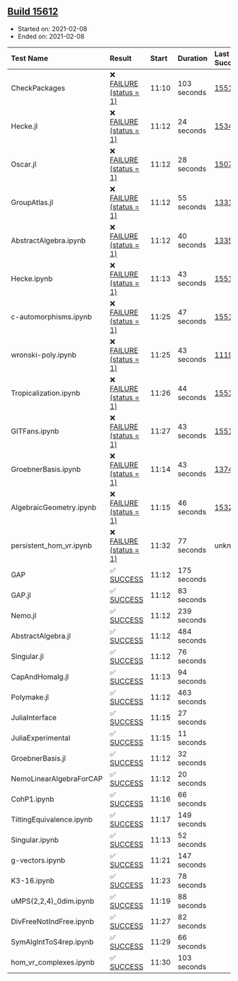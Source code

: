 ## [Build 15612](https://oscarci.mathematik.uni-kl.de/job/oscar/15612/)

* Started on: 2021-02-08
* Ended on: 2021-02-08

| Test Name    | Result | Start | Duration | Last Success | First Failure |
|:-------------|:-------|:------|:---------|:-------------|:--------------|
| CheckPackages | ❌ [FAILURE (status = 1)](https://oscarci.mathematik.uni-kl.de/job/oscar/15612/artifact/logs/build-15612/CheckPackages.log) | 11:10 | 103 seconds | [15514](https://oscarci.mathematik.uni-kl.de/job/oscar/15514/) | [15515](https://oscarci.mathematik.uni-kl.de/job/oscar/15515/) |
| Hecke.jl | ❌ [FAILURE (status = 1)](https://oscarci.mathematik.uni-kl.de/job/oscar/15612/artifact/logs/build-15612/Hecke.jl.log) | 11:12 | 24 seconds | [15344](https://oscarci.mathematik.uni-kl.de/job/oscar/15344/) | [15348](https://oscarci.mathematik.uni-kl.de/job/oscar/15348/) |
| Oscar.jl | ❌ [FAILURE (status = 1)](https://oscarci.mathematik.uni-kl.de/job/oscar/15612/artifact/logs/build-15612/Oscar.jl.log) | 11:12 | 28 seconds | [15079](https://oscarci.mathematik.uni-kl.de/job/oscar/15079/) | [15080](https://oscarci.mathematik.uni-kl.de/job/oscar/15080/) |
| GroupAtlas.jl | ❌ [FAILURE (status = 1)](https://oscarci.mathematik.uni-kl.de/job/oscar/15612/artifact/logs/build-15612/GroupAtlas.jl.log) | 11:12 | 55 seconds | [13311](https://oscarci.mathematik.uni-kl.de/job/oscar/13311/) | [13312](https://oscarci.mathematik.uni-kl.de/job/oscar/13312/) |
| AbstractAlgebra.ipynb | ❌ [FAILURE (status = 1)](https://oscarci.mathematik.uni-kl.de/job/oscar/15612/artifact/logs/build-15612/AbstractAlgebra.ipynb.log) | 11:12 | 40 seconds | [13355](https://oscarci.mathematik.uni-kl.de/job/oscar/13355/) | [13356](https://oscarci.mathematik.uni-kl.de/job/oscar/13356/) |
| Hecke.ipynb | ❌ [FAILURE (status = 1)](https://oscarci.mathematik.uni-kl.de/job/oscar/15612/artifact/logs/build-15612/Hecke.ipynb.log) | 11:13 | 43 seconds | [15514](https://oscarci.mathematik.uni-kl.de/job/oscar/15514/) | [15515](https://oscarci.mathematik.uni-kl.de/job/oscar/15515/) |
| c-automorphisms.ipynb | ❌ [FAILURE (status = 1)](https://oscarci.mathematik.uni-kl.de/job/oscar/15612/artifact/logs/build-15612/c-automorphisms.ipynb.log) | 11:25 | 47 seconds | [15514](https://oscarci.mathematik.uni-kl.de/job/oscar/15514/) | [15515](https://oscarci.mathematik.uni-kl.de/job/oscar/15515/) |
| wronski-poly.ipynb | ❌ [FAILURE (status = 1)](https://oscarci.mathematik.uni-kl.de/job/oscar/15612/artifact/logs/build-15612/wronski-poly.ipynb.log) | 11:25 | 43 seconds | [11192](https://oscarci.mathematik.uni-kl.de/job/oscar/11192/) | [11193](https://oscarci.mathematik.uni-kl.de/job/oscar/11193/) |
| Tropicalization.ipynb | ❌ [FAILURE (status = 1)](https://oscarci.mathematik.uni-kl.de/job/oscar/15612/artifact/logs/build-15612/Tropicalization.ipynb.log) | 11:26 | 44 seconds | [15514](https://oscarci.mathematik.uni-kl.de/job/oscar/15514/) | [15515](https://oscarci.mathematik.uni-kl.de/job/oscar/15515/) |
| GITFans.ipynb | ❌ [FAILURE (status = 1)](https://oscarci.mathematik.uni-kl.de/job/oscar/15612/artifact/logs/build-15612/GITFans.ipynb.log) | 11:27 | 43 seconds | [15514](https://oscarci.mathematik.uni-kl.de/job/oscar/15514/) | [15515](https://oscarci.mathematik.uni-kl.de/job/oscar/15515/) |
| GroebnerBasis.ipynb | ❌ [FAILURE (status = 1)](https://oscarci.mathematik.uni-kl.de/job/oscar/15612/artifact/logs/build-15612/GroebnerBasis.ipynb.log) | 11:14 | 43 seconds | [13748](https://oscarci.mathematik.uni-kl.de/job/oscar/13748/) | [13749](https://oscarci.mathematik.uni-kl.de/job/oscar/13749/) |
| AlgebraicGeometry.ipynb | ❌ [FAILURE (status = 1)](https://oscarci.mathematik.uni-kl.de/job/oscar/15612/artifact/logs/build-15612/AlgebraicGeometry.ipynb.log) | 11:15 | 46 seconds | [15322](https://oscarci.mathematik.uni-kl.de/job/oscar/15322/) | [15323](https://oscarci.mathematik.uni-kl.de/job/oscar/15323/) |
| persistent_hom_vr.ipynb | ❌ [FAILURE (status = 1)](https://oscarci.mathematik.uni-kl.de/job/oscar/15612/artifact/logs/build-15612/persistent_hom_vr.ipynb.log) | 11:32 | 77 seconds | unknown | unknown |
| GAP | ✅ [SUCCESS](https://oscarci.mathematik.uni-kl.de/job/oscar/15612/artifact/logs/build-15612/GAP.log) | 11:12 | 175 seconds |  |  |
| GAP.jl | ✅ [SUCCESS](https://oscarci.mathematik.uni-kl.de/job/oscar/15612/artifact/logs/build-15612/GAP.jl.log) | 11:12 | 83 seconds |  |  |
| Nemo.jl | ✅ [SUCCESS](https://oscarci.mathematik.uni-kl.de/job/oscar/15612/artifact/logs/build-15612/Nemo.jl.log) | 11:12 | 239 seconds |  |  |
| AbstractAlgebra.jl | ✅ [SUCCESS](https://oscarci.mathematik.uni-kl.de/job/oscar/15612/artifact/logs/build-15612/AbstractAlgebra.jl.log) | 11:12 | 484 seconds |  |  |
| Singular.jl | ✅ [SUCCESS](https://oscarci.mathematik.uni-kl.de/job/oscar/15612/artifact/logs/build-15612/Singular.jl.log) | 11:12 | 76 seconds |  |  |
| CapAndHomalg.jl | ✅ [SUCCESS](https://oscarci.mathematik.uni-kl.de/job/oscar/15612/artifact/logs/build-15612/CapAndHomalg.jl.log) | 11:13 | 94 seconds |  |  |
| Polymake.jl | ✅ [SUCCESS](https://oscarci.mathematik.uni-kl.de/job/oscar/15612/artifact/logs/build-15612/Polymake.jl.log) | 11:12 | 463 seconds |  |  |
| JuliaInterface | ✅ [SUCCESS](https://oscarci.mathematik.uni-kl.de/job/oscar/15612/artifact/logs/build-15612/JuliaInterface.log) | 11:15 | 27 seconds |  |  |
| JuliaExperimental | ✅ [SUCCESS](https://oscarci.mathematik.uni-kl.de/job/oscar/15612/artifact/logs/build-15612/JuliaExperimental.log) | 11:15 | 11 seconds |  |  |
| GroebnerBasis.jl | ✅ [SUCCESS](https://oscarci.mathematik.uni-kl.de/job/oscar/15612/artifact/logs/build-15612/GroebnerBasis.jl.log) | 11:12 | 32 seconds |  |  |
| NemoLinearAlgebraForCAP | ✅ [SUCCESS](https://oscarci.mathematik.uni-kl.de/job/oscar/15612/artifact/logs/build-15612/NemoLinearAlgebraForCAP.log) | 11:12 | 20 seconds |  |  |
| CohP1.ipynb | ✅ [SUCCESS](https://oscarci.mathematik.uni-kl.de/job/oscar/15612/artifact/logs/build-15612/CohP1.ipynb.log) | 11:16 | 66 seconds |  |  |
| TiltingEquivalence.ipynb | ✅ [SUCCESS](https://oscarci.mathematik.uni-kl.de/job/oscar/15612/artifact/logs/build-15612/TiltingEquivalence.ipynb.log) | 11:17 | 149 seconds |  |  |
| Singular.ipynb | ✅ [SUCCESS](https://oscarci.mathematik.uni-kl.de/job/oscar/15612/artifact/logs/build-15612/Singular.ipynb.log) | 11:13 | 52 seconds |  |  |
| g-vectors.ipynb | ✅ [SUCCESS](https://oscarci.mathematik.uni-kl.de/job/oscar/15612/artifact/logs/build-15612/g-vectors.ipynb.log) | 11:21 | 147 seconds |  |  |
| K3-16.ipynb | ✅ [SUCCESS](https://oscarci.mathematik.uni-kl.de/job/oscar/15612/artifact/logs/build-15612/K3-16.ipynb.log) | 11:23 | 78 seconds |  |  |
| uMPS(2,2,4)_0dim.ipynb | ✅ [SUCCESS](https://oscarci.mathematik.uni-kl.de/job/oscar/15612/artifact/logs/build-15612/uMPS-2-2-4-_0dim.ipynb.log) | 11:19 | 88 seconds |  |  |
| DivFreeNotIndFree.ipynb | ✅ [SUCCESS](https://oscarci.mathematik.uni-kl.de/job/oscar/15612/artifact/logs/build-15612/DivFreeNotIndFree.ipynb.log) | 11:27 | 82 seconds |  |  |
| SymAlgIntToS4rep.ipynb | ✅ [SUCCESS](https://oscarci.mathematik.uni-kl.de/job/oscar/15612/artifact/logs/build-15612/SymAlgIntToS4rep.ipynb.log) | 11:29 | 66 seconds |  |  |
| hom_vr_complexes.ipynb | ✅ [SUCCESS](https://oscarci.mathematik.uni-kl.de/job/oscar/15612/artifact/logs/build-15612/hom_vr_complexes.ipynb.log) | 11:30 | 103 seconds |  |  |

